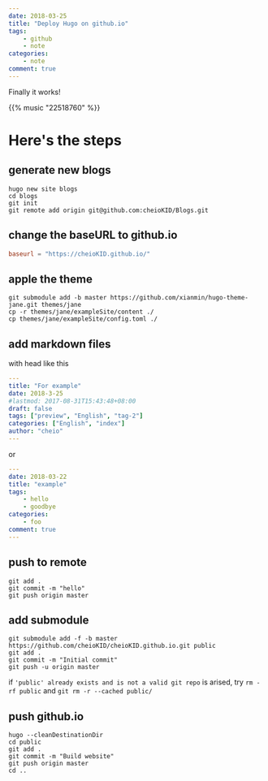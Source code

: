 ```yaml
---
date: 2018-03-25
title: "Deploy Hugo on github.io"
tags:
    - github
    - note
categories:
    - note
comment: true
---
```


Finally it works!

{{% music "22518760" %}}

# Here's the steps


## generate new blogs
```shell
hugo new site blogs
cd blogs
git init
git remote add origin git@github.com:cheioKID/Blogs.git
```


## change the baseURL to github.io
```toml
baseurl = "https://cheioKID.github.io/"
```


## apple the theme
```shell
git submodule add -b master https://github.com/xianmin/hugo-theme-jane.git themes/jane
cp -r themes/jane/exampleSite/content ./
cp themes/jane/exampleSite/config.toml ./
```


## add markdown files
with head like this
```yaml
---
title: "For example"
date: 2018-3-25
#lastmod: 2017-08-31T15:43:48+08:00
draft: false
tags: ["preview", "English", "tag-2"]
categories: ["English", "index"]
author: "cheio"
---
```
or

```yaml
---
date: 2018-03-22
title: "example"
tags:
    - hello
    - goodbye
categories:
    - foo
comment: true
---
```


## push to remote
```shell
git add .
git commit -m "hello"
git push origin master
```


## add submodule
```shell
git submodule add -f -b master https://github.com/cheioKID/cheioKID.github.io.git public
git add .
git commit -m "Initial commit"
git push -u origin master
```

if `'public' already exists and is not a valid git repo` is arised, try `rm -rf public` and `git rm -r --cached public/`


## push github.io
```shell
hugo --cleanDestinationDir
cd public
git add .
git commit -m "Build website"
git push origin master
cd ..
```

